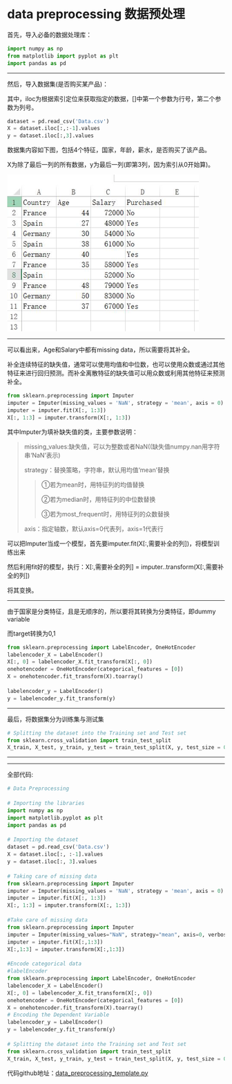# data preprocessing 数据预处理

首先，导入必备的数据处理库：

```python
import numpy as np
from matplotlib import pyplot as plt
import pandas as pd
```

----

然后，导入数据集(是否购买某产品)：

其中，iloc为根据索引定位来获取指定的数据，[]中第一个参数为行号，第二个参数为列号。

```python
dataset = pd.read_csv('Data.csv')
X = dataset.iloc[:,:-1].values
y = dataset.iloc[:,3].values
```

数据集内容如下图，包括4个特征，国家，年龄，薪水，是否购买了该产品。

X为除了最后一列的所有数据，y为最后一列(即第3列，因为索引从0开始算)。

![Data.csv_screenshoot](pic/Data.csv_screenshoot.jpg)





---

可以看出来，Age和Salary中都有missing data，所以需要将其补全。

补全连续特征的缺失值，通常可以使用均值和中位数，也可以使用众数或通过其他特征来进行回归预测。而补全离散特征的缺失值可以用众数或利用其他特征来预测补全。

```python
from sklearn.preprocessing import Imputer
imputer = Imputer(missing_values = 'NaN', strategy = 'mean', axis = 0)
imputer = imputer.fit(X[:, 1:3])
X[:, 1:3] = imputer.transform(X[:, 1:3])
```



其中Imputer为填补缺失值的类，主要参数说明：

> missing_values:缺失值，可以为整数或者NaN((缺失值numpy.nan用字符串‘NaN’表示)
>
> strategy：替换策略，字符串，默认用均值‘mean’替换
>
> > ①若为mean时，用特征列的均值替换
> >
> > ②若为median时，用特征列的中位数替换
> >
> > ③若为most_frequent时，用特征列的众数替换
>
> axis：指定轴数，默认axis=0代表列，axis=1代表行

可以把Imputer当成一个模型，首先要imputer.fit(X[:,需要补全的列])，将模型训练出来

然后利用fit好的模型，执行：X[:,需要补全的列] = imputer..transform(X[:,需要补全的列])

将其变换。

---

由于国家是分类特征，且是无顺序的，所以要将其转换为分类特征，即dummy variable

而target转换为0,1

```python
from sklearn.preprocessing import LabelEncoder, OneHotEncoder
labelencoder_X = LabelEncoder()
X[:, 0] = labelencoder_X.fit_transform(X[:, 0])
onehotencoder = OneHotEncoder(categorical_features = [0])
X = onehotencoder.fit_transform(X).toarray()

labelencoder_y = LabelEncoder()
y = labelencoder_y.fit_transform(y)
```

---

最后，将数据集分为训练集与测试集

```python
# Splitting the dataset into the Training set and Test set
from sklearn.cross_validation import train_test_split
X_train, X_test, y_train, y_test = train_test_split(X, y, test_size = 0.2, random_state = 0)
```

---

---

全部代码:

```python
# Data Preprocessing

# Importing the libraries
import numpy as np
import matplotlib.pyplot as plt
import pandas as pd

# Importing the dataset
dataset = pd.read_csv('Data.csv')
X = dataset.iloc[:, :-1].values
y = dataset.iloc[:, 3].values

# Taking care of missing data
from sklearn.preprocessing import Imputer
imputer = Imputer(missing_values = 'NaN', strategy = 'mean', axis = 0)
imputer = imputer.fit(X[:, 1:3])
X[:, 1:3] = imputer.transform(X[:, 1:3])

#Take care of missing data
from sklearn.preprocessing import Imputer
imputer = Imputer(missing_values="NaN", strategy="mean", axis=0, verbose=1)
imputer = imputer.fit(X[:,1:3])
X[:,1:3] = imputer.transform(X[:,1:3])

#Encode categorical data
#labelEncoder
from sklearn.preprocessing import LabelEncoder, OneHotEncoder
labelencoder_X = LabelEncoder()
X[:, 0] = labelencoder_X.fit_transform(X[:, 0])
onehotencoder = OneHotEncoder(categorical_features = [0])
X = onehotencoder.fit_transform(X).toarray()
# Encoding the Dependent Variable
labelencoder_y = LabelEncoder()
y = labelencoder_y.fit_transform(y)

# Splitting the dataset into the Training set and Test set
from sklearn.cross_validation import train_test_split
X_train, X_test, y_train, y_test = train_test_split(X, y, test_size = 0.2, random_state = 0)

```



代码github地址：[data_preprocessing_template.py](https://github.com/ElijahMingLiu/ml-learn/blob/master/ml001/01_data_preprocessing/resources/data_preprocessing_template.py)

